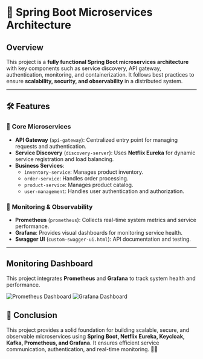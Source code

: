 # 🚀 Spring Boot Microservices Architecture

##  Overview
This project is a **fully functional Spring Boot microservices architecture** with key components such as service discovery, API gateway, authentication, monitoring, and containerization. It follows best practices to ensure **scalability, security, and observability** in a distributed system.

---

## 🛠️ Features
### 🔗 **Core Microservices**
- **API Gateway** (`api-gateway`): Centralized entry point for managing requests and authentication.
- **Service Discovery** (`discovery-server`): Uses **Netflix Eureka** for dynamic service registration and load balancing.
- **Business Services**:
  - `inventory-service`: Manages product inventory.
  - `order-service`: Handles order processing.
  - `product-service`: Manages product catalog.
  - `user-management`: Handles user authentication and authorization.


### 📡 **Monitoring & Observability**
- **Prometheus** (`prometheus`): Collects real-time system metrics and service performance.
- **Grafana**: Provides visual dashboards for monitoring service health.
- **Swagger UI** (`custom-swagger-ui.html`): API documentation and testing.

---

##  Monitoring Dashboard
This project integrates **Prometheus** and **Grafana** to track system health and performance.

![Prometheus Dashboard](https://github.com/user-attachments/assets/5cd5cd04-1108-4eb2-babc-17df0f33135f)
![Grafana Dashboard](https://github.com/user-attachments/assets/6d1252d1-6247-4a4c-a43f-56a50ff4eaa4)

## 🎯 Conclusion
This project provides a solid foundation for building scalable, secure, and observable microservices using **Spring Boot, Netflix Eureka, Keycloak, Kafka, Prometheus, and Grafana**. It ensures efficient service communication, authentication, and real-time monitoring. 🚀🔥



